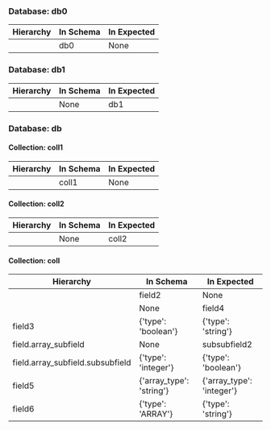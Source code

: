 
### Database: db0
|Hierarchy                            |In Schema                    |In Expected                   |
|-------------------------------------|-----------------------------|------------------------------|
|                                     |db0                          |None                          |


### Database: db1
|Hierarchy                            |In Schema                    |In Expected                   |
|-------------------------------------|-----------------------------|------------------------------|
|                                     |None                         |db1                           |


### Database: db
#### Collection: coll1 
|Hierarchy                            |In Schema                    |In Expected                   |
|-------------------------------------|-----------------------------|------------------------------|
|                                     |coll1                        |None                          |

#### Collection: coll2 
|Hierarchy                            |In Schema                    |In Expected                   |
|-------------------------------------|-----------------------------|------------------------------|
|                                     |None                         |coll2                         |

#### Collection: coll 
|Hierarchy                            |In Schema                    |In Expected                   |
|-------------------------------------|-----------------------------|------------------------------|
|                                     |field2                       |None                          |
|                                     |None                         |field4                        |
|field3                               |{'type': 'boolean'}          |{'type': 'string'}            |
|field.array_subfield                 |None                         |subsubfield2                  |
|field.array_subfield.subsubfield     |{'type': 'integer'}          |{'type': 'boolean'}           |
|field5                               |{'array_type': 'string'}     |{'array_type': 'integer'}     |
|field6                               |{'type': 'ARRAY'}            |{'type': 'string'}            |

